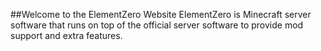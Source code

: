 ##Welcome to the ElementZero Website
ElementZero is Minecraft server software that runs on top of the official server software to provide mod support and extra features.
